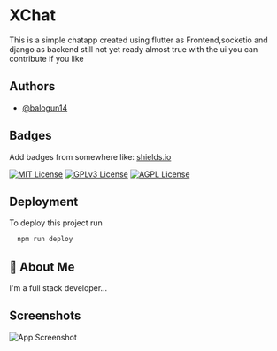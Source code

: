 # XChat

This is a simple chatapp created using flutter as Frontend,socketio and django as backend still not yet ready almost true with the ui you can contribute if you like
## Authors

- [@balogun14](https://www.github.com/balogun14)


## Badges

Add badges from somewhere like: [shields.io](https://shields.io/)

[![MIT License](https://img.shields.io/badge/License-MIT-green.svg)](https://choosealicense.com/licenses/mit/)
[![GPLv3 License](https://img.shields.io/badge/License-GPL%20v3-yellow.svg)](https://opensource.org/licenses/)
[![AGPL License](https://img.shields.io/badge/license-AGPL-blue.svg)](http://www.gnu.org/licenses/agpl-3.0)


## Deployment

To deploy this project run

```bash
  npm run deploy
```


## 🚀 About Me
I'm a full stack developer...


## Screenshots

![App Screenshot](https://via.placeholder.com/468x300?text=App+NO+Screenshot+Yet)
